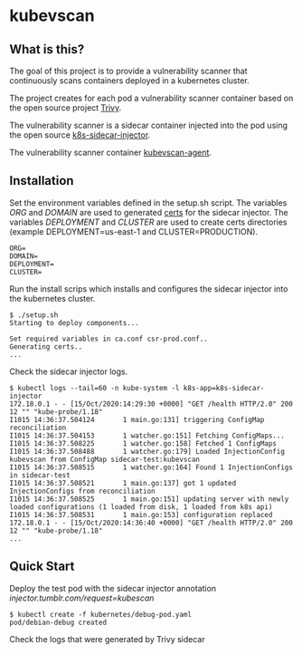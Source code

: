 # kubevscan


## What is this?

The goal of this project is to provide a vulnerability scanner that continuously scans containers deployed in a kubernetes cluster.

The project creates for each pod a vulnerability scanner container based on the open source project [Trivy](https://github.com/aquasecurity/trivy).

The vulnerability scanner is a sidecar container injected into the pod using the open source [k8s-sidecar-injector](https://github.com/tumblr/k8s-sidecar-injector).

The vulnerability scanner container [kubevscan-agent](https://github.com/nonstandardlogic/kubevscan-agent).


## Installation

Set the environment variables defined in the setup.sh script. 
The variables *ORG* and *DOMAIN* are used to generated [certs](https://github.com/tumblr/k8s-sidecar-injector/blob/master/docs/tls.md) for the sidecar injector. 
The variables *DEPLOYMENT* and *CLUSTER* are used to create certs directories (example DEPLOYMENT=us-east-1 and CLUSTER=PRODUCTION). 

    ORG=
    DOMAIN=
    DEPLOYMENT=
    CLUSTER=

Run the install scrips which installs and configures the sidecar injector into the kubernetes cluster.

    $ ./setup.sh 
    Starting to deploy components...

    Set required variables in ca.conf csr-prod.conf..
    Generating certs..
    ...

Check the sidecar injector logs.

    $ kubectl logs --tail=60 -n kube-system -l k8s-app=k8s-sidecar-injector
    172.18.0.1 - - [15/Oct/2020:14:29:30 +0000] "GET /health HTTP/2.0" 200 12 "" "kube-probe/1.18"
    I1015 14:36:37.504124       1 main.go:131] triggering ConfigMap reconciliation
    I1015 14:36:37.504153       1 watcher.go:151] Fetching ConfigMaps...
    I1015 14:36:37.508225       1 watcher.go:158] Fetched 1 ConfigMaps
    I1015 14:36:37.508488       1 watcher.go:179] Loaded InjectionConfig kubevscan from ConfigMap sidecar-test:kubevscan
    I1015 14:36:37.508515       1 watcher.go:164] Found 1 InjectionConfigs in sidecar-test
    I1015 14:36:37.508521       1 main.go:137] got 1 updated InjectionConfigs from reconciliation
    I1015 14:36:37.508525       1 main.go:151] updating server with newly loaded configurations (1 loaded from disk, 1 loaded from k8s api)
    I1015 14:36:37.508531       1 main.go:153] configuration replaced
    172.18.0.1 - - [15/Oct/2020:14:36:40 +0000] "GET /health HTTP/2.0" 200 12 "" "kube-probe/1.18"
    ...

## Quick Start

Deploy the test pod with the sidecar injector annotation *injector.tumblr.com/request=kubescan*

    $ kubectl create -f kubernetes/debug-pod.yaml
    pod/debian-debug created


Check the logs that were generated by Trivy sidecar

    




